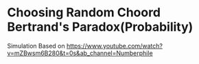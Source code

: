 # Choosing Random Choord Bertrand's Paradox(Probability)

Simulation Based on https://www.youtube.com/watch?v=mZBwsm6B280&t=0s&ab_channel=Numberphile
